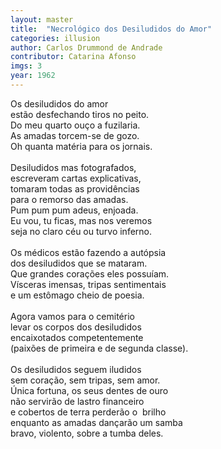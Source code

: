 ```yaml
---
layout: master
title:  "Necrológico dos Desiludidos do Amor"
categories: illusion
author: Carlos Drummond de Andrade
contributor: Catarina Afonso
imgs: 3
year: 1962
---
```


Os desiludidos do amor  
estão desfechando tiros no peito.  
Do meu quarto ouço a fuzilaria.  
As amadas torcem-se de gozo.  
Oh quanta matéria para os jornais.  
   
Desiludidos mas fotografados,  
escreveram cartas explicativas,  
tomaram todas as providências  
para o remorso das amadas.  
Pum pum pum adeus, enjoada.  
Eu vou, tu ficas, mas nos veremos  
seja no claro céu ou turvo inferno.  
   
Os médicos estão fazendo a autópsia   
dos desiludidos que se mataram.  
Que grandes corações eles possuíam.  
Vísceras imensas, tripas sentimentais  
e um estômago cheio de poesia.  
   
Agora vamos para o cemitério  
levar os corpos dos desiludidos  
encaixotados competentemente  
(paixões de primeira e de segunda classe).  
   
Os desiludidos seguem iludidos  
sem coração, sem tripas, sem amor.  
Única fortuna, os seus dentes de ouro  
não servirão de lastro financeiro  
e cobertos de terra perderão o  brilho  
enquanto as amadas dançarão um samba  
bravo, violento, sobre a tumba deles.  
